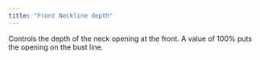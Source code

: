 ```yaml
---
title: "Front Neckline depth"
---
```


Controls the depth of the neck opening at the front. A value of 100% puts the opening on the bust line.




